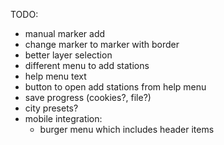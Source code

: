TODO:

- manual marker add
- change marker to marker with border
- better layer selection
- different menu to add stations
- help menu text
- button to open add stations from help menu
- save progress (cookies?, file?)
- city presets?
- mobile integration:
    - burger menu which includes header items
